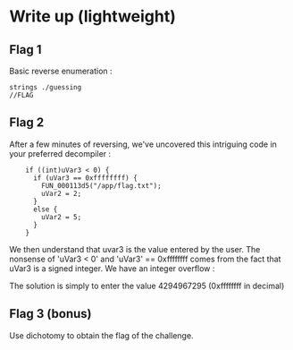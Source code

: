 # Write up (lightweight)

## Flag 1 

Basic reverse enumeration :
```
strings ./guessing 
//FLAG
```

## Flag 2 

After a few minutes of reversing, we've uncovered this intriguing code in your preferred decompiler : 
```
    if ((int)uVar3 < 0) {
      if (uVar3 == 0xffffffff) {
        FUN_000113d5("/app/flag.txt");
        uVar2 = 2;
      }
      else {
        uVar2 = 5;
      }
    }
```

We then understand that uvar3 is the value entered by the user. The nonsense of 'uVar3 < 0' and 'uVar3' == 0xffffffff comes from the fact that uVar3 is a signed integer. We have an integer overflow : 

The solution is simply to enter the value 4294967295 (0xffffffff in decimal)

## Flag 3 (bonus)

Use dichotomy to obtain the flag of the challenge.